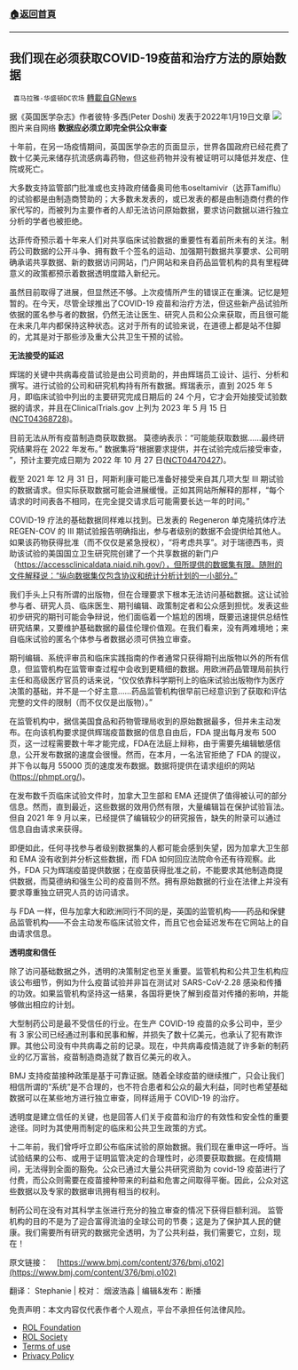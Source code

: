 ###  [:house:返回首頁](https://github.com/ourhimalayas/txt)
---


## 我们现在必须获取COVID-19疫苗和治疗方法的原始数据
` 喜马拉雅-华盛顿DC农场` [轉載自GNews](https://gnews.org/zh-hans/1910729/)

据《英国医学杂志》作者彼特·多西(Peter Doshi) 发表于2022年1月19日文章
![](https://assets.gnews.org/wp-content/uploads/2022/01/image002-6.gif)图片来自网络
**数据应必须立即完全供公众审查**

十年前，在另一场疫情期间，英国医学杂志的页面显示，世界各国政府已经花费了数十亿美元来储存抗流感病毒药物，但这些药物并没有被证明可以降低并发症、住院或死亡。

大多数支持监管部门批准或也支持政府储备奥司他韦oseltamivir（达菲Tamiflu）的试验都是由制造商赞助的；大多数未发表的，或已发表的都是由制造商付费的作家代写的，而被列为主要作者的人却无法访问原始数据，要求访问数据以进行独立分析的学者也被拒绝。

达菲传奇预示着十年来人们对共享临床试验数据的重要性有着前所未有的关注。制药公司数据的公开斗争、拥有数千个签名的运动、加强期刊数据共享要求、公司明确承诺共享数据、新的数据访问网站，门户网站和来自药品监管机构的具有里程碑意义的政策都预示着数据透明度踏入新纪元。

虽然目前取得了进展，但显然还不够。上次疫情所产生的错误正在重演。记忆是短暂的。在今天，尽管全球推出了COVID-19 疫苗和治疗方法，但这些新产品试验所依据的匿名参与者的数据，仍然无法让医生、研究人员和公众来获取，而且很可能在未来几年内都保持这种状态。这对于所有的试验来说，在道德上都是站不住脚的，尤其是对于那些涉及重大公共卫生干预的试验。

**无法接受的延迟**

辉瑞的关键中共病毒疫苗试验是由公司资助的，并由辉瑞员工设计、运行、分析和撰写。进行试验的公司和研究机构持有所有数据。辉瑞表示，直到 2025 年 5 月，即临床试验中列出的主要研究完成日期后的 24 个月，它才会开始接受试验数据的请求，并且在ClinicalTrials.gov 上列为 2023 年 5 月 15 日([NCT04368728](https://www.bmj.com/lookup/external-ref?link_type=CLINTRIALGOV&amp;access_num=NCT04368728&amp;atom=%2Fbmj%2F376%2Fbmj.o102.atom))。

目前无法从所有疫苗制造商获取数据。 莫德纳表示：“可能能获取数据……最终研究结果将在 2022 年发布。” 数据集将“根据要求提供，并在试验完成后接受审查， ”，预计主要完成日期为 2022 年 10 月 27 日([NCT04470427](https://www.bmj.com/lookup/external-ref?link_type=CLINTRIALGOV&amp;access_num=NCT04470427&amp;atom=%2Fbmj%2F376%2Fbmj.o102.atom))。

截至 2021 年 12 月 31 日，阿斯利康可能已准备好接受来自其几项大型 III 期试验的数据请求。但实际获取数据可能会进展缓慢。正如其网站所解释的那样，“每个请求的时间表各不相同，在完全提交请求后可能需要长达一年的时间。”

COVID-19 疗法的基础数据同样难以找到。已发表的 Regeneron 单克隆抗体疗法 REGEN-COV 的 III 期试验报告明确指出，参与者级别的数据不会提供给其他人。 如果该药物获得批准（而不仅仅是紧急授权），“将考虑共享”。对于瑞德西韦，资助该试验的美国国立卫生研究院创建了一个共享数据的新门户（https://accessclinicaldata.niaid.nih.gov/），但所提供的数据集有限。随附的文件解释说：“纵向数据集仅包含协议和统计分析计划的一小部分。”

我们手头上只有所谓的出版物，但在合理要求下根本无法访问基础数据。这让试验参与者、研究人员、临床医生、期刊编辑、政策制定者和公众感到担忧。发表这些初步研究的期刊可能会争辩说，他们面临着一个尴尬的困境，既要迅速提供总结性研究结果，又要维护基础数据的最佳伦理价值观。在我们看来，没有两难境地；来自临床试验的匿名个体参与者数据必须可供独立审查。

期刊编辑、系统评审员和临床实践指南的作者通常只获得期刊出版物以外的所有信息，但监管机构在监管审查过程中会收到更精细的数据。用欧洲药品管理局前执行主任和高级医疗官员的话来说，“仅仅依靠科学期刊上的临床试验出版物作为医疗决策的基础，并不是一个好主意……药品监管机构很早前已经意识到了获取和评估完整的文件的限制（而不仅仅是出版物）。”

在监管机构中，据信美国食品和药物管理局收到的原始数据最多，但并未主动发布。在向该机构要求提供辉瑞疫苗数据的信息自由后，FDA 提出每月发布 500 页，这一过程需要数十年才能完成，FDA在法庭上辩称，由于需要先编辑敏感信息，公开发布数据的速度会很慢。然而，在本月，一名法官拒绝了 FDA 的提议，并下令以每月 55000 页的速度发布数据。数据将提供在请求组织的网站 (https://phmpt.org/)。

在发布数千页临床试验​​文件时，加拿大卫生部和 EMA 还提供了值得被认可的部分信息。然而，直到最近，这些数据的效用仍然有限，大量编辑旨在保护试验盲法。但自 2021 年 9 月以来，已经提供了编辑较少的研究报告，缺失的附录可以通过信息自由请求来获得。

即便如此，任何寻找参与者级别数据集的人都可能会感到失望，因为加拿大卫生部和 EMA 没有收到并分析这些数据，而 FDA 如何回应法院命令还有待观察。此外，FDA 只为辉瑞疫苗提供数据；在疫苗获得批准之前，不能要求其他制造商提供数据，而莫德纳和强生公司的疫苗则不然。拥有原始数据的行业在法律上并没有要求尊重独立研究人员的访问请求。

与 FDA 一样，但与加拿大和欧洲同行不同的是，英国的监管机构——药品和保健品监管机构——不会主动发布临床试验文件，而且它也会延迟发布在它网站上的自由请求信息。

**透明度和信任**

除了访问基础数据之外，透明的决策制定也至关重要。监管机构和公共卫生机构应该公布细节，例如为什么疫苗试验并非旨在测试对 SARS-CoV-2.28 感染和传播的功效。如果监管机构坚持这一结果，各国将更快了解到疫苗对传播的影响，并能够做出相应的计划。

大型制药公司是最不受信任的行业。在生产 COVID-19 疫苗的众多公司中，至少有 3 家公司已经通过刑事和民事和解，并损失了数十亿美元，也承认了犯有欺诈罪。其他公司没有中共病毒之前的记录。现在，中共病毒疫情造就了许多新的制药业的亿万富翁，疫苗制造商造就了数百亿美元的收入。

BMJ 支持疫苗接种政策是基于可靠证据。随着全球疫苗的继续推广，只会让我们相信所谓的“系统”是不合理的，也不符合患者和公众的最大利益，同时也希望基础数据可以在某些地方进行独立审查，同样适用于 COVID-19 的治疗。

透明度是建立信任的关键，也是回答人们关于疫苗和治疗的有效性和安全性的重要途径。同时为其使用而制定的临床和公共卫生政策的方式。

十二年前，我们曾呼吁立即公布临床试验的原始数据。我们现在重申这一呼吁。当试验结果的公布、或用于证明监管决定的合理性时，必须要获取数据。在疫情期间，无法得到全面的豁免。公众已通过大量公共研究资助为 covid-19 疫苗进行了付费，而公众则需要在疫苗接种带来的利益和危害之间取得平衡。因此，公众对这些数据以及专家的数据审讯拥有相当的权利。

制药公司在没有对其科学主张进行充分的独立审查的情况下获得巨额利润。 监管机构的目的不是为了迎合富得流油的全球公司的节奏；这是为了保护其人民的健康。我们需要所有研究的数据完全透明，为了公共利益，我们需要它，立刻，现在！

原文链接：    [https://www.bmj.com/content/376/bmj.o102](https://www.bmj.com/content/376/bmj.o102)

翻译： Stephanie | 校对： 烟波浩淼 | 编辑&发布：断播

 

免责声明：本文内容仅代表作者个人观点，平台不承担任何法律风险。

- [ROL Foundation](https://rolfoundation.org/)
- [ROL Society](https://rolsociety.org/)
- [Terms of use](https://gnews.org/terms-of-use-3/)
- [Privacy Policy](https://gnews.org/privacy-policy/)
